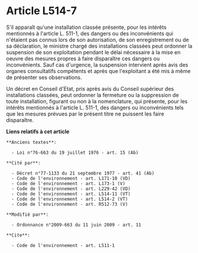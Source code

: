 # Article L514-7

S'il apparaît qu'une installation classée présente, pour les intérêts mentionnés à l'article L. 511-1, des dangers ou des
inconvénients qui n'étaient pas connus lors de son autorisation, de son enregistrement ou de sa déclaration, le ministre
chargé des installations classées peut ordonner la suspension de son exploitation pendant le délai nécessaire à la mise en
oeuvre des mesures propres à faire disparaître ces dangers ou inconvénients. Sauf cas d'urgence, la suspension intervient
après avis des organes consultatifs compétents et après que l'exploitant a été mis à même de présenter ses observations. 

Un décret en Conseil d'Etat, pris après avis du Conseil supérieur des installations classées, peut ordonner la fermeture ou
la suppression de toute installation, figurant ou non à la nomenclature, qui présente, pour les intérêts mentionnés à
l'article L. 511-1, des dangers ou inconvénients tels que les mesures prévues par le présent titre ne puissent les faire
disparaître.

**Liens relatifs à cet article**

	**Anciens textes**:

	  - Loi n°76-663 du 19 juillet 1976 - art. 15 (Ab)

	**Cité par**:

	  - Décret n°77-1133 du 21 septembre 1977 - art. 41 (Ab)
	  - Code de l'environnement - art. L171-10 (VD)
	  - Code de l'environnement - art. L173-1 (V)
	  - Code de l'environnement - art. L229-42 (VD)
	  - Code de l'environnement - art. L514-11 (VT)
	  - Code de l'environnement - art. L514-2 (VT)
	  - Code de l'environnement - art. R512-73 (V)

	**Modifié par**:

	  - Ordonnance n°2009-663 du 11 juin 2009 - art. 11

	**Cite**:

	  - Code de l'environnement - art. L511-1
